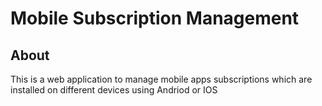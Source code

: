 # Mobile Subscription Management

## About

This is a web application to manage mobile apps subscriptions which are installed on different devices using Andriod or
IOS
